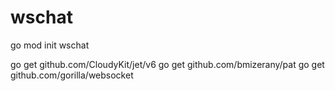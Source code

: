 # wschat

go mod init wschat

go get github.com/CloudyKit/jet/v6
go get github.com/bmizerany/pat
go get github.com/gorilla/websocket
